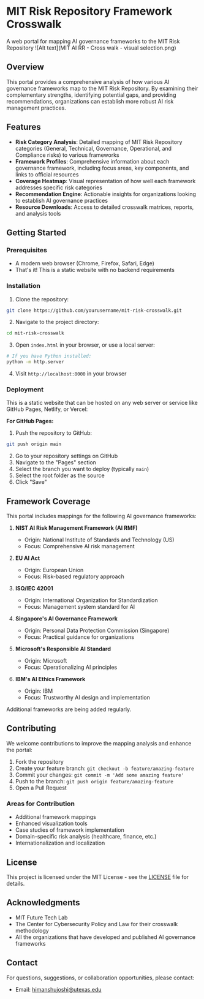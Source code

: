 
# MIT Risk Repository Framework Crosswalk
A web portal for mapping AI governance frameworks to the MIT Risk Repository
![Alt text](MIT AI RR - Cross walk - visual selection.png)
## Overview

This portal provides a comprehensive analysis of how various AI governance frameworks map to the MIT Risk Repository. By examining their complementary strengths, identifying potential gaps, and providing recommendations, organizations can establish more robust AI risk management practices.

## Features

- **Risk Category Analysis**: Detailed mapping of MIT Risk Repository categories (General, Technical, Governance, Operational, and Compliance risks) to various frameworks
- **Framework Profiles**: Comprehensive information about each governance framework, including focus areas, key components, and links to official resources
- **Coverage Heatmap**: Visual representation of how well each framework addresses specific risk categories
- **Recommendation Engine**: Actionable insights for organizations looking to establish AI governance practices
- **Resource Downloads**: Access to detailed crosswalk matrices, reports, and analysis tools

## Getting Started

### Prerequisites

- A modern web browser (Chrome, Firefox, Safari, Edge)
- That's it! This is a static website with no backend requirements

### Installation

1. Clone the repository:
```bash
git clone https://github.com/yourusername/mit-risk-crosswalk.git
```

2. Navigate to the project directory:
```bash
cd mit-risk-crosswalk
```

3. Open `index.html` in your browser, or use a local server:
```bash
# If you have Python installed:
python -m http.server
```

4. Visit `http://localhost:8000` in your browser

### Deployment

This is a static website that can be hosted on any web server or service like GitHub Pages, Netlify, or Vercel:

**For GitHub Pages:**

1. Push the repository to GitHub:
```bash
git push origin main
```

2. Go to your repository settings on GitHub
3. Navigate to the "Pages" section
4. Select the branch you want to deploy (typically `main`)
5. Select the root folder as the source
6. Click "Save"

## Framework Coverage

This portal includes mappings for the following AI governance frameworks:

1. **NIST AI Risk Management Framework (AI RMF)**
   - Origin: National Institute of Standards and Technology (US)
   - Focus: Comprehensive AI risk management

2. **EU AI Act**
   - Origin: European Union
   - Focus: Risk-based regulatory approach

3. **ISO/IEC 42001**
   - Origin: International Organization for Standardization
   - Focus: Management system standard for AI

4. **Singapore's AI Governance Framework**
   - Origin: Personal Data Protection Commission (Singapore)
   - Focus: Practical guidance for organizations

5. **Microsoft's Responsible AI Standard**
   - Origin: Microsoft
   - Focus: Operationalizing AI principles

6. **IBM's AI Ethics Framework**
   - Origin: IBM
   - Focus: Trustworthy AI design and implementation

Additional frameworks are being added regularly.

## Contributing

We welcome contributions to improve the mapping analysis and enhance the portal:

1. Fork the repository
2. Create your feature branch: `git checkout -b feature/amazing-feature`
3. Commit your changes: `git commit -m 'Add some amazing feature'`
4. Push to the branch: `git push origin feature/amazing-feature`
5. Open a Pull Request

### Areas for Contribution

- Additional framework mappings
- Enhanced visualization tools
- Case studies of framework implementation
- Domain-specific risk analysis (healthcare, finance, etc.)
- Internationalization and localization

## License

This project is licensed under the MIT License - see the [LICENSE](LICENSE) file for details.

## Acknowledgments

- MIT Future Tech Lab
- The Center for Cybersecurity Policy and Law for their crosswalk methodology
- All the organizations that have developed and published AI governance frameworks

## Contact

For questions, suggestions, or collaboration opportunities, please contact:
- Email:  himanshujoshi@utexas.edu
  
